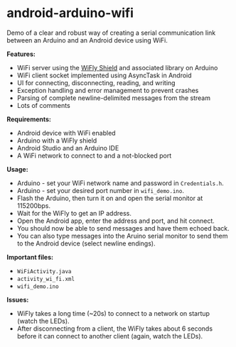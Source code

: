 android-arduino-wifi
====================

Demo of a clear and robust way of creating a serial communication
link between an Arduino and an Android device using WiFi.

**Features:**

 * WiFi server using the [WiFly Shield](https://www.sparkfun.com/products/9954)
 and associated library on Arduino
 * WiFi client socket implemented using AsyncTask in Android
 * UI for connecting, disconnecting, reading, and writing
 * Exception handling and error management to prevent crashes
 * Parsing of complete newline-delimited messages from the stream
 * Lots of comments

**Requirements:**

  * Android device with WiFi enabled
  * Arduino with a WiFly shield
  * Android Studio and an Arduino IDE
  * A WiFi network to connect to and a not-blocked port

**Usage:**

  * Arduino - set your WiFi network name and password in `Credentials.h`.
  * Arduino - set your desired port number in `wifi_demo.ino`.
  * Flash the Arduino, then turn it on and open the serial monitor at 115200bps.
  * Wait for the WiFly to get an IP address.
  * Open the Android app, enter the address and port, and hit connect.
  * You should now be able to send messages and have them echoed back.
  * You can also type messages into the Aruino serial monitor to send them
  to the Android device (select newline endings).

**Important files:**

  * `WiFiActivity.java`
  * `activity_wi_fi.xml`
  * `wifi_demo.ino`

**Issues:**

 * WiFly takes a long time (~20s) to connect to a network on startup (watch the LEDs).
 * After disconnecting from a client, the WiFly takes about 6 seconds before
 it can connect to another client (again, watch the LEDs).
